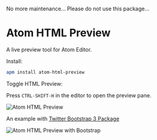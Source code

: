 No more maintenance... Please do not use this package...

# Atom HTML Preview

A live preview tool for Atom Editor.

Install:
```bash
apm install atom-html-preview
```

Toggle HTML Preview:

Press `CTRL-SHIFT-H` in the editor to open the preview pane.

![Atom HTML Preview](https://dl.dropboxusercontent.com/u/20947008/webbox/atom/atom-html-preview.png)

An example with [Twitter Bootstrap 3 Package][1]

![Atom HTML Preview with Bootstrap](https://dl.dropboxusercontent.com/u/20947008/webbox/atom/atom-bootstrap-3.gif)

[1]: http://atom.io/packages/atom-bootstrap3
